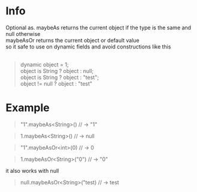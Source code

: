 # Info

Optional as. 
maybeAs returns the current object if the type is the same and null otherwise <br />
maybeAsOr returns the current object or default value <br />
so it safe to use on dynamic fields and avoid constructions like this <br /> <br />
> dynamic object = 1; <br />
> object is String ? object : null; <br />
> object is String ? object :  "test"; <br />
> object != null ? object : "test" <br />


# Example

> "1".maybeAs\<String\>() // -> "1"

> 1.maybeAs\<String\>() // -> null

> "1".maybeAsOr\<int\>(0) // -> 0

> 1.maybeAsOr\<String\>("0") // -> "0"

it also works with null

> null.maybeAsOr\<String\>("test) // -> test
